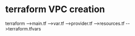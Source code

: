 # terraform VPC creation

terraform
-->main.tf
-->var.tf
-->provider.tf
-->resources.tf
-->terraform.tfvars
